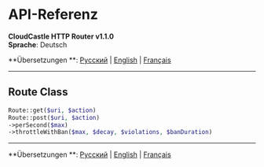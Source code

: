 # API-Referenz

**CloudCastle HTTP Router v1.1.0**  
**Sprache**: Deutsch

**Übersetzungen
**: [Русский](../../ru/documentation/api-reference.md) | [English](../../en/documentation/api-reference.md) | [Français](../../fr/documentation/api-reference.md)

---

## Route Class

```php
Route::get($uri, $action)
Route::post($uri, $action)
->perSecond($max)
->throttleWithBan($max, $decay, $violations, $banDuration)
```

---

**Übersetzungen
**: [Русский](../../ru/documentation/api-reference.md) | [English](../../en/documentation/api-reference.md) | [Français](../../fr/documentation/api-reference.md)
